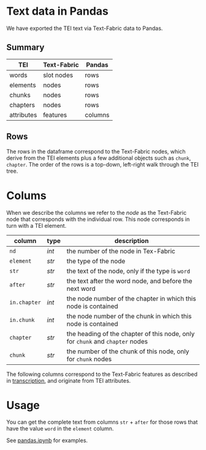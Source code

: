 # Text data in Pandas

We have exported the TEI text via Text-Fabric data to Pandas.

## Summary

TEI | Text-Fabric | Pandas
--- | --- | ---
words | slot nodes | rows
elements | nodes | rows
chunks | nodes | rows
chapters | nodes | rows
attributes | features | columns

## Rows

The rows in the dataframe correspond to the Text-Fabric nodes, which derive
from the TEI elements plus a few additional objects such as `chunk`, `chapter`.
The order of the rows is a top-down, left-right walk through the TEI tree.

# Colums

When we describe the columns we refer to the *node* as the Text-Fabric node
that corresponds with the individual row. This node corresponds in turn
with a TEI element.

column | type | description
--- | --- | ---
`nd` | *int* | the number of the node in Tex-Fabric
`element` | *str* | the type of the node
`str` | *str* | the text of the node, only if the type is `word`
`after` | *str* | the text after the word node, and before the next word
`in.chapter` | *int* | the node number of the chapter in which this node is contained
`in.chunk` | *int* | the node number of the chunk in which this node is contained
`chapter` | *str* | the heading of the chapter of this node, only for `chunk` and `chapter` nodes
`chunk` | *str* | the number of the chunk of this node, only for `chunk` nodes

The following columns correspond to the Text-Fabric features as 
described in [transcription](transcription.md), and originate from TEI attributes.

# Usage

You can get the complete text from columns `str` + `after` for those rows that have
the value `word` in the `element` column.

See [pandas.ipynb](../programs/pandas.ipynb) for examples.
